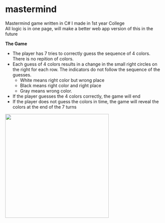 # mastermind
Mastermind game written in C# I made in 1st year College
<br/>
All logic is in one page, will make a better web app version of this in the future

<strong>The Game</strong>
- The player has 7 tries to correctly guess the sequence of 4 colors. There is no repition of colors.
- Each guess of 4 colors results in a change in the small right circles on the right for each row. The indicators do not follow the sequence of the guesses.
  - White means right color but wrong place
  - Black means right color and right place
  - Gray means wrong color.
- If the player guesses the 4 colors correctly, the game will end
- If the player does not guess the colors in time, the game will reveal the colors at the end of the 7 turns

<img src="https://c8.staticflickr.com/8/7521/28433308303_fded2769d8_b.jpg" height="330px"/>
